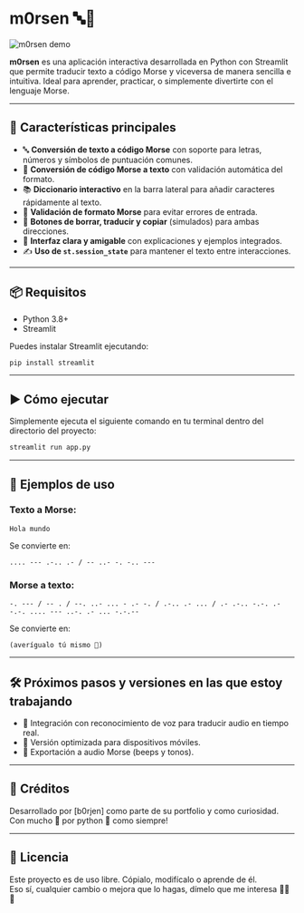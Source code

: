 # m0rsen 🔤📡

![m0rsen demo](https://media2.giphy.com/media/v1.Y2lkPTc5MGI3NjExYzEzOG05cXgxM3NlOXl3dWNmZnF2M2I5aHFxNm5xYWs5ajZiaDloMyZlcD12MV9pbnRlcm5hbF9naWZfYnlfaWQmY3Q9Zw/l3vRo4I3onaS1Mz6M/giphy.gif)

**m0rsen** es una aplicación interactiva desarrollada en Python con Streamlit que permite traducir texto a código Morse y viceversa de manera sencilla e intuitiva. Ideal para aprender, practicar, o simplemente divertirte con el lenguaje Morse.

---

## 🚀 Características principales

- 🔤 **Conversión de texto a código Morse** con soporte para letras, números y símbolos de puntuación comunes.
- 📡 **Conversión de código Morse a texto** con validación automática del formato.
- 📚 **Diccionario interactivo** en la barra lateral para añadir caracteres rápidamente al texto.
- 🧠 **Validación de formato Morse** para evitar errores de entrada.
- 🧼 **Botones de borrar, traducir y copiar** (simulados) para ambas direcciones.
- 💬 **Interfaz clara y amigable** con explicaciones y ejemplos integrados.
- ✍️ **Uso de `st.session_state`** para mantener el texto entre interacciones.

---

## 📦 Requisitos

- Python 3.8+
- Streamlit

Puedes instalar Streamlit ejecutando:

```bash
pip install streamlit
```

---

## ▶️ Cómo ejecutar

Simplemente ejecuta el siguiente comando en tu terminal dentro del directorio del proyecto:

```bash
streamlit run app.py
```

---

## 🧪 Ejemplos de uso

### Texto a Morse:

```
Hola mundo
```

Se convierte en:

```
.... --- .-.. .- / -- ..- -. -.. ---
```

### Morse a texto:

```
-. --- / -- . / --. ..- ... - .- -. / .-.. .- ... / .- .-.. -.-. .- -.-. .... --- ..-. .- ... -.-.--
```

Se convierte en:

```
(averígualo tú mismo 🤪)
```

---

## 🛠️ Próximos pasos y versiones en las que estoy trabajando

- 🎤 Integración con reconocimiento de voz para traducir audio en tiempo real.
- 📱 Versión optimizada para dispositivos móviles.
- 🧩 Exportación a audio Morse (beeps y tonos).

---

## 📌 Créditos

Desarrollado por [b0rjen] como parte de su portfolio y como curiosidad.  
Con mucho 💙 por python 🐉 como siempre!

---

## 🧭 Licencia

Este proyecto es de uso libre. Cópialo, modifícalo o aprende de él.  
Eso sí, cualquier cambio o mejora que lo hagas, dímelo que me interesa 🙂🤝🙂